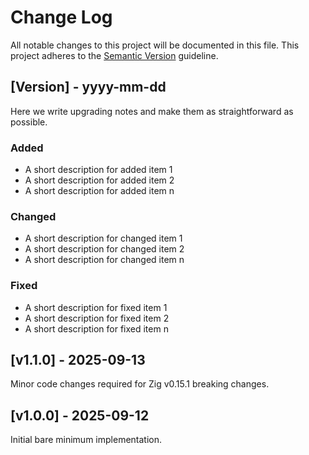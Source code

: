 # Change Log

All notable changes to this project will be documented in this file.
This project adheres to the [Semantic Version](https://semver.org/) guideline.

## [Version] - yyyy-mm-dd

Here we write upgrading notes and make them as straightforward as possible.

### Added
- A short description for added item 1
- A short description for added item 2
- A short description for added item n

### Changed
- A short description for changed item 1
- A short description for changed item 2
- A short description for changed item n

### Fixed
- A short description for fixed item 1
- A short description for fixed item 2
- A short description for fixed item n


## [v1.1.0] - 2025-09-13

Minor code changes required for Zig v0.15.1 breaking changes.

## [v1.0.0] - 2025-09-12

Initial bare minimum implementation.
